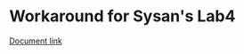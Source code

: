 # Workaround for Sysan's Lab4

[Document link](https://docs.google.com/document/d/1PK7NYb0neJ3av-EDqENXrjEI6CkK6LXC/edit?usp=sharing&ouid=102802053814683331510&rtpof=true&sd=true)
